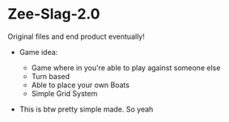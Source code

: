 # Zee-Slag-2.0
Original files and end product eventually!

* Game idea: 
    - Game where in you're able to play against someone else
    - Turn based
    - Able to place your own Boats
    - Simple Grid System

* This is btw pretty simple made. So yeah
